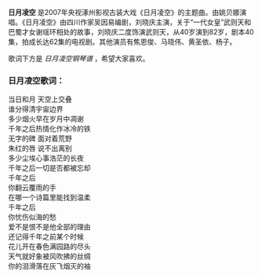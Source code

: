 

**日月凌空**
是2007年央视涿州影视古装大戏《日月凌空》的主题曲。由姚贝娜演唱。《日月凌空》由四川作家吴因易编剧，刘晓庆主演，关于“一代女皇”武则天和巴蜀才女谢瑶环相处的故事，刘晓庆二度饰演武则天，从40岁演到82岁，剧本40集，拍成长达62集的电视剧。其他演员有焦恩俊、马晓伟、黄圣依、杨子。

  
歌词下方是 _日月凌空钢琴谱_ ，希望大家喜欢。

### 日月凌空歌词：

当日和月 天空上交叠  
谁分得清宇宙边界  
多少烟火早在岁月中凋谢  
千年之后热情化作冰冷的铁  
无字的碑 面对着荒野  
朱红的唇 说不出离别  
多少尘埃心事浩茫的长夜  
千年之后一切是否都被忘却  
千年之后  
你翻云覆雨的手  
在哪一个诗篇里能找到温柔  
千年之后  
你忧伤似海的愁  
爱不是恨不是他全部的理由  
还记得千年之前某个时候  
花儿开在春色满园路的尽头  
天气就好象被风吹拂的丝绸  
你的泪滑落在灰飞烟灭的袖

